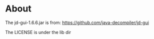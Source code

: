 # About

The jd-gui-1.6.6.jar is from: https://github.com/java-decompiler/jd-gui

The LICENSE is under the lib dir